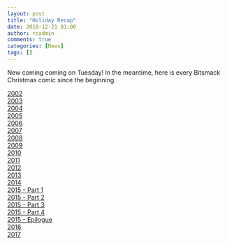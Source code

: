 ```yaml
---
layout: post
title: "Holiday Recap"
date: 2018-12-21 01:00
author: rcadmin
comments: true
categories: [News]
tags: []
---
```


New coming coming on Tuesday! In the meantime, here is every Bitsmack Christmas comic since the beginning. 

<a href="../comics/2002/12/25/deck-the-halls-with-balls-of-monkeys/">2002</a><br>
<a href="../comics/2003/12/24/twas-the-day/">2003</a><br>
<a href="../comics/2004/12/23/my-favorite-games/">2004</a><br>
<a href="../comics/2005/12/24/its-a-wonderful-bitsmack/">2005</a><br>
<a href="../comics/2006/12/24/a-gamers-carol/">2006</a><br>
<a href="../comics/2007/12/25/k-dog-the-red-nosed-gamer/">2007</a><br>
<a href="../comics/2008/12/25/a-bitsmack-christmas/">2008</a><br>
<a href="../comics/2009/12/25/comic-the-nightmare-before-bitsmack/">2009</a><br>
<a href="../comics/2010/12/25/gift-of-the-bitsmack/">2010</a><br>
<a href="../comics/2011/12/25/comic-the-bitsmack-clause/">2011</a><br>
<a href="../comics/2012/12/25/comic-bitsmack-is-coming-to-your-browser/">2012</a><br>
<a href="../comics/2013/12/25/comic-we-need-a-little-gaming/">2013</a><br>
<a href="../comics/2014/12/25/RC-the-old-man/">2014</a><br>
<a href="../comics/2015/12/21/bitsmacks-frozen-part-1/">2015 - Part 1</a><br>
<a href="../comics/2015/12/22/bitsmacks-frozen-part-2/">2015 - Part 2</a><br>
<a href="../comics/2015/12/23/bitsmacks-frozen-part-3/">2015 - Part 3</a><br>
<a href="../comics/2015/12/25/bitsmacks-frozen-part-4/">2015 - Part 4</a><br>
<a href="../comics/2015/12/26/bitsmacks-frozen-epilogue/">2015 - Epilogue</a><br>
<a href="../comics/2016/12/25/wonderful-gaming-night/">2016</a><br>
<a href="../comics/2017/12/25/last-christmas/">2017</a><br>

